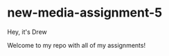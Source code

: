 # new-media-assignment-5
<!doctype html>

<html>

<head></head>

<body>
    <p>
       Hey, it's Drew
    </p>
    <p>
        Welcome to my repo with all of my assignments!
    </p>

</body>

</html>